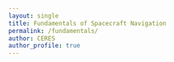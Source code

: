 ```yaml
---
layout: single
title: Fundamentals of Spacecraft Navigation
permalink: /fundamentals/
author: CERES
author_profile: true
---
```


